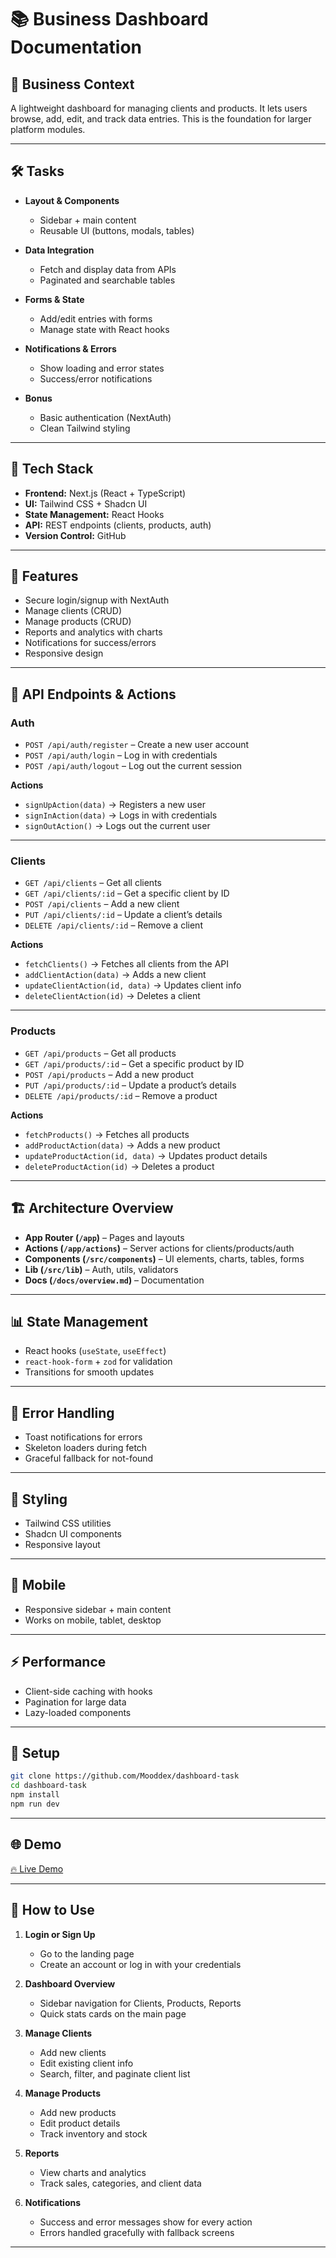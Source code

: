 # 📚 Business Dashboard Documentation

## 📖 Business Context

A lightweight dashboard for managing clients and products.
It lets users browse, add, edit, and track data entries.
This is the foundation for larger platform modules.

---

## 🛠️ Tasks

* **Layout & Components**

  * Sidebar + main content
  * Reusable UI (buttons, modals, tables)

* **Data Integration**

  * Fetch and display data from APIs
  * Paginated and searchable tables

* **Forms & State**

  * Add/edit entries with forms
  * Manage state with React hooks

* **Notifications & Errors**

  * Show loading and error states
  * Success/error notifications

* **Bonus**

  * Basic authentication (NextAuth)
  * Clean Tailwind styling

---

## 🧰 Tech Stack

* **Frontend:** Next.js (React + TypeScript)
* **UI:** Tailwind CSS + Shadcn UI
* **State Management:** React Hooks
* **API:** REST endpoints (clients, products, auth)
* **Version Control:** GitHub

---

## 📑 Features

* Secure login/signup with NextAuth
* Manage clients (CRUD)
* Manage products (CRUD)
* Reports and analytics with charts
* Notifications for success/errors
* Responsive design

---

## 🔌 API Endpoints & Actions

### Auth
* `POST /api/auth/register` – Create a new user account  
* `POST /api/auth/login` – Log in with credentials  
* `POST /api/auth/logout` – Log out the current session  

**Actions**  
- `signUpAction(data)` → Registers a new user  
- `signInAction(data)` → Logs in with credentials  
- `signOutAction()` → Logs out the current user  

---

### Clients
* `GET /api/clients` – Get all clients  
* `GET /api/clients/:id` – Get a specific client by ID  
* `POST /api/clients` – Add a new client  
* `PUT /api/clients/:id` – Update a client’s details  
* `DELETE /api/clients/:id` – Remove a client  

**Actions**  
- `fetchClients()` → Fetches all clients from the API  
- `addClientAction(data)` → Adds a new client  
- `updateClientAction(id, data)` → Updates client info  
- `deleteClientAction(id)` → Deletes a client  

---

### Products
* `GET /api/products` – Get all products  
* `GET /api/products/:id` – Get a specific product by ID  
* `POST /api/products` – Add a new product  
* `PUT /api/products/:id` – Update a product’s details  
* `DELETE /api/products/:id` – Remove a product  

**Actions**  
- `fetchProducts()` → Fetches all products  
- `addProductAction(data)` → Adds a new product  
- `updateProductAction(id, data)` → Updates product details  
- `deleteProductAction(id)` → Deletes a product  

---

## 🏗️ Architecture Overview

* **App Router (`/app`)** – Pages and layouts
* **Actions (`/app/actions`)** – Server actions for clients/products/auth
* **Components (`/src/components`)** – UI elements, charts, tables, forms
* **Lib (`/src/lib`)** – Auth, utils, validators
* **Docs (`/docs/overview.md`)** – Documentation

---

## 📊 State Management

* React hooks (`useState`, `useEffect`)
* `react-hook-form` + `zod` for validation
* Transitions for smooth updates

---

## 🐛 Error Handling

* Toast notifications for errors
* Skeleton loaders during fetch
* Graceful fallback for not-found

---

## 🎨 Styling

* Tailwind CSS utilities
* Shadcn UI components
* Responsive layout

---

## 📱 Mobile

* Responsive sidebar + main content
* Works on mobile, tablet, desktop

---

## ⚡ Performance

* Client-side caching with hooks
* Pagination for large data
* Lazy-loaded components

---

## 📝 Setup

```bash
git clone https://github.com/Mooddex/dashboard-task
cd dashboard-task
npm install
npm run dev
```

---

## 🌐 Demo

[🔥 Live Demo](https://dashboard-task-murex.vercel.app)

---


## 🚀 How to Use

1. **Login or Sign Up**

   * Go to the landing page
   * Create an account or log in with your credentials

2. **Dashboard Overview**

   * Sidebar navigation for Clients, Products, Reports
   * Quick stats cards on the main page

3. **Manage Clients**

   * Add new clients
   * Edit existing client info
   * Search, filter, and paginate client list

4. **Manage Products**

   * Add new products
   * Edit product details
   * Track inventory and stock

5. **Reports**

   * View charts and analytics
   * Track sales, categories, and client data

6. **Notifications**

   * Success and error messages show for every action
   * Errors handled gracefully with fallback screens

---
